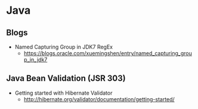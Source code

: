 # Java
## Blogs
* Named Capturing Group in JDK7 RegEx
  * https://blogs.oracle.com/xuemingshen/entry/named_capturing_group_in_jdk7

## Java Bean Validation (JSR 303)
* Getting started with Hibernate Validator
  * http://hibernate.org/validator/documentation/getting-started/
